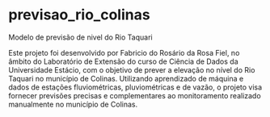 # previsao_rio_colinas
 Modelo de previsão de nivel do Rio Taquari

Este projeto foi desenvolvido por Fabricio do Rosário da Rosa Fiel, no âmbito do Laboratório de Extensão do curso de Ciência de Dados da Universidade Estácio, com o objetivo de prever a elevação no nível do Rio Taquari no município de Colinas. Utilizando aprendizado de máquina e dados de estações fluviométricas, pluviométricas e de vazão, o projeto visa fornecer previsões precisas e complementares ao monitoramento realizado manualmente no município de Colinas.
